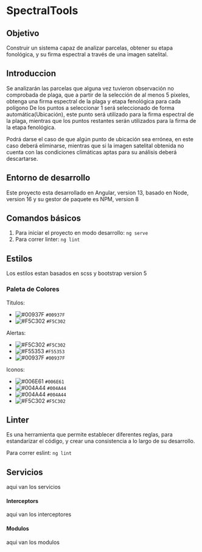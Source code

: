 # SpectralTools

## Objetivo
Construir un sistema capaz de analizar parcelas, obtener su etapa 
fonológica, y su firma espectral a través de una imagen satelital.

## Introduccion
Se analizarán las parcelas que alguna vez tuvieron observación no comprobada de plaga, que a partir de la selección de al menos 5 pixeles, obtenga una firma espectral de la plaga y etapa fenológica para cada polígono De los puntos a seleccionar 1 será seleccionado de forma automática(Ubicación), este punto será utilizado para la firma espectral de la plaga, mientras que los puntos restantes serán utilizados para la firma de la etapa fenológica.

Podrá darse el caso de que algún punto de ubicación sea errónea, en este caso deberá eliminarse, mientras que si la imagen satelital obtenida no cuenta con las condiciones climáticas aptas para su análisis deberá descartarse.

## Entorno de desarrollo
Este proyecto esta desarrollado en Angular, version 13, basado en Node, version 16 y su gestor de paquete es NPM, version 8 

## Comandos básicos 
1. Para iniciar el proyecto en modo desarrollo:
```ng serve```
1. Para correr linter:
```ng lint```
## Estilos
Los estilos estan basados en scss y bootstrap version 5

### Paleta de Colores
Titulos: 
- ![#00937F](https://via.placeholder.com/15/00937F/000000?text=+) `#00937F`
- ![#F5C302](https://via.placeholder.com/15/F5C302/000000?text=+) `#F5C302`

Alertas:
- ![#F5C302](https://via.placeholder.com/15/F5C302/000000?text=+) `#F5C302`
- ![#F55353](https://via.placeholder.com/15/F55353/000000?text=+) `#F55353`
- ![#00937F](https://via.placeholder.com/15/00937F/000000?text=+) `#00937F`

Iconos:
- ![#006E61](https://via.placeholder.com/15/006E61/000000?text=+) `#006E61`
- ![#004A44](https://via.placeholder.com/15/004A44/000000?text=+) `#004A44`
- ![#004A44](https://via.placeholder.com/15/004A44/000000?text=+) `#004A44`
- ![#F5C302](https://via.placeholder.com/15/F5C302/000000?text=+) `#F5C302`

## Linter
Es una herramienta que permite establecer diferentes reglas, para estandarizar el código, y crear una consistencia a lo largo de su desarrollo. 

Para correr eslint: 
```ng lint```



## Servicios
aqui van los servicios

#### Interceptors
aqui van los interceptores

#### Modulos
aqui van los modulos


